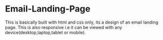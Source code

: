 # Email-Landing-Page
This is basically built with html and css only, its a design of an email landing page. This is also responsive i.e it can be viewed with any device(desktop,laptop,tablet or mobile).
